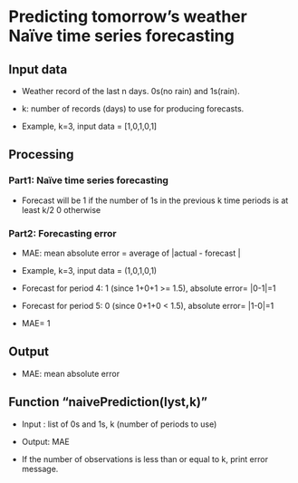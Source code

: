 # Predicting tomorrow’s weather Naïve time series forecasting

## Input data

- Weather record of the last n days. 0s(no rain) and 1s(rain).

- k: number of records (days) to use for producing forecasts. 

- Example, k=3, input data = [1,0,1,0,1]

## Processing

### Part1: Naïve time series forecasting

- Forecast will be 1 if the number of 1s in the previous k time periods is at least k/2 0 otherwise

### Part2: Forecasting error

- MAE: mean absolute error = average of |actual - forecast |

- Example, k=3, input data = (1,0,1,0,1)

- Forecast for period 4: 1 (since 1+0+1 >= 1.5), absolute error= |0-1|=1

- Forecast for period 5: 0 (since 0+1+0 < 1.5), absolute error= |1-0|=1

- MAE= 1



## Output

- MAE: mean absolute error

## Function “naivePrediction(lyst,k)”

- Input : list of 0s and 1s, k (number of periods to use)

- Output: MAE

- If the number of observations is less than or equal to k, print error message.
